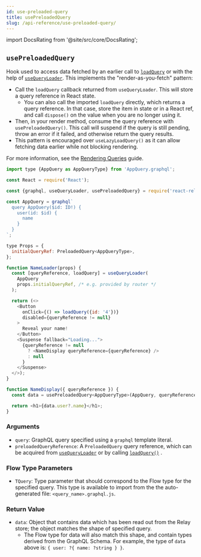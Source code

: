 ```yaml
---
id: use-preloaded-query
title: usePreloadedQuery
slug: /api-reference/use-preloaded-query/
---
```


import DocsRating from '@site/src/core/DocsRating';

## `usePreloadedQuery`

Hook used to access data fetched by an earlier call to [`loadQuery`](../load-query) or with the help of [`useQueryLoader`](../use-query-loader). This implements the "render-as-you-fetch" pattern:

* Call the `loadQuery` callback returned from `useQueryLoader`. This will store a query reference in React state.
    * You can also call the imported `loadQuery` directly, which returns a query reference. In that case, store the item in state or in a React ref, and call `dispose()` on the value when you are no longer using it.
* Then, in your render method, consume the query reference with `usePreloadedQuery()`. This call will suspend if the query is still pending, throw an error if it failed, and otherwise return the query results.
* This pattern is encouraged over `useLazyLoadQuery()` as it can allow fetching data earlier while not blocking rendering.

For more information, see the [Rendering Queries](../../guided-tour/rendering/queries) guide.

```js
import type {AppQuery as AppQueryType} from 'AppQuery.graphql';

const React = require('React');

const {graphql, useQueryLoader, usePreloadedQuery} = require('react-relay');

const AppQuery = graphql`
  query AppQuery($id: ID!) {
    user(id: $id) {
      name
    }
  }
`;

type Props = {
  initialQueryRef: PreloadedQuery<AppQueryType>,
};

function NameLoader(props) {
  const [queryReference, loadQuery] = useQueryLoader(
    AppQuery
    props.initialQueryRef, /* e.g. provided by router */
  );

  return (<>
    <Button
      onClick={() => loadQuery({id: '4'})}
      disabled={queryReference != null}
    >
      Reveal your name!
    </Button>
    <Suspense fallback="Loading...">
      {queryReference != null
        ? <NameDisplay queryReference={queryReference} />
        : null
      }
    </Suspense>
  </>);
}

function NameDisplay({ queryReference }) {
  const data = usePreloadedQuery<AppQueryType>(AppQuery, queryReference);

  return <h1>{data.user?.name}</h1>;
}
```

### Arguments

* `query`: GraphQL query specified using a `graphql` template literal.
* `preloadedQueryReference`: A `PreloadedQuery` query reference, which can be acquired from [`useQueryLoader`](../use-query-loader) or by calling [`loadQuery()`](../load-query) .

### Flow Type Parameters

* `TQuery`: Type parameter that should correspond to the Flow type for the specified query. This type is available to import from the the auto-generated file: `<query_name>.graphql.js`.

### Return Value

* `data`: Object that contains data which has been read out from the Relay store; the object matches the shape of specified query.
    * The Flow type for data will also match this shape, and contain types derived from the GraphQL Schema. For example, the type of `data` above is: `{ user: ?{ name: ?string } }`.




<DocsRating />
